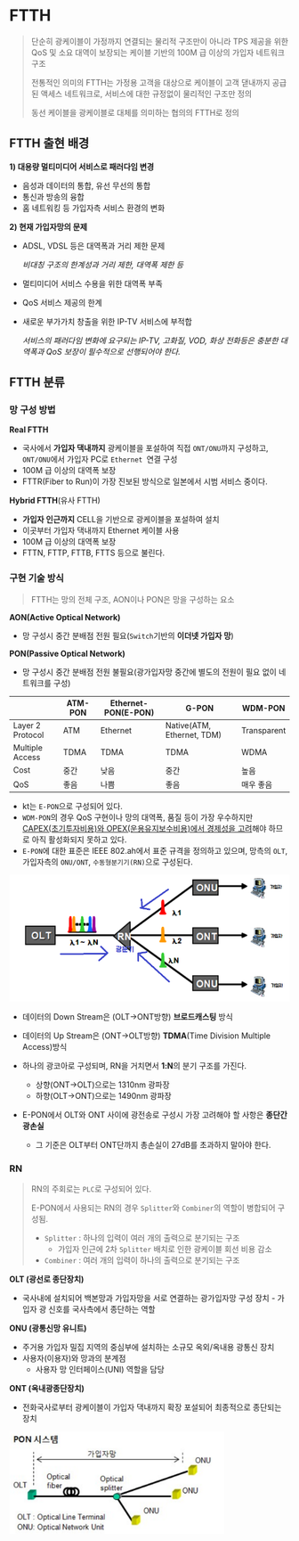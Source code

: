 # FTTH

> 단순히 광케이블이 가정까지 연결되는 물리적 구조만이 아니라 TPS 제공을 위한 QoS 및 소요 대역이 보장되는 케이블 기반의 100M 급 이상의 가입자 네트워크 구조
>
> 전통적인 의미의 FTTH는 가정용 고객을 대상으로 케이블이 고객 댇내까지 공급된 액세스 네트워크로, 서비스에 대한 규정없이 물리적인 구조만 정의
>
> 동선 케이블을 광케이블로 대체를 의미하는 협의의 FTTH로 정의

## FTTH 출현 배경

**1) 대용량 멀티미디어 서비스로 패러다임 변경**

* 음성과 데이터의 통합, 유선 무선의 통합
* 통신과 방송의 융합
* 홈 네트워킹 등 가입자측 서비스 환경의 변화

**2) 현재 가입자망의 문제**

* ADSL, VDSL 등은 대역폭과 거리 제한 문제

  *비대칭 구조의 한계성과 거리 제한, 대역폭 제한 등*

* 멀티미디어 서비스 수용을 위한 대역폭 부족

* QoS 서비스 제공의 한계

* 새로운 부가가치 창출을 위한 IP-TV 서비스에 부적합

  *서비스의 패러다임 변화에 요구되는 IP-TV, 고화질, VOD, 화상 전화등은 충분한 대역폭과 QoS 보장이 필수적으로 선행되어야 한다.*

##  FTTH 분류

### 망 구성 방법

**Real FTTH**

* 국사에서 **가입자 댁내까지** 광케이블을 포설하여 직접 `ONT/ONU`까지 구성하고, `ONT/ONU`에서 가입자 PC로 `Ethernet `연결 구성
* 100M 급 이상의 대역폭 보장
* FTTR(Fiber to Run)이 가장 진보된 방식으로 일본에서 시범 서비스 중이다.

**Hybrid FTTH**(유사 FTTH)

* **가입자 인근까지** CELL을 기반으로 광케이블을 포설하여 설치
* 이곳부터 가입자 댁내까지 Ethernet 케이블 사용
* 100M 급 이상의 대역폭 보장
* FTTN, FTTP, FTTB, FTTS 등으로 불린다.

### 구현 기술 방식

> FTTH는 망의 전체 구조, AON이나 PON은 망을 구성하는 요소

**AON(Active Optical Network)**

* 망 구성시 중간 분배점 전원 필요(`Switch`기반의 **이더넷 가입자 망**)

**PON(Passive Optical Network)**

* 망 구성시 중간 분배점 전원 불필요(광가입자망 중간에 별도의 전원이 필요 없이 네트워크를 구성)



|                  | ATM-PON | Ethernet-PON(E-PON) | G-PON                      | WDM-PON     |
| ---------------- | ------- | ------------------- | -------------------------- | ----------- |
| Layer 2 Protocol | ATM     | Ethernet            | Native(ATM, Ethernet, TDM) | Transparent |
| Multiple Access  | TDMA    | TDMA                | TDMA                       | WDMA        |
| Cost             | 중간    | 낮음                | 중간                       | 높음        |
| QoS              | 좋음    | 나쁨                | 좋음                       | 매우 좋음   |

- kt는 `E-PON`으로 구성되어 있다.
- `WDM-PON`의 경우 QoS 구현이나 망의 대역폭, 품질 등이 가장 우수하지만 <u>CAPEX(초기투자비용)와 OPEX(운용유지보수비용)에서 경제성을 고려</u>해야 하므로 아직 활성화되지 못하고 있다.
- `E-PON`에 대한 표준은 IEEE 802.ah에서 표준 규격을 정의하고 있으며, 망측의 `OLT`, 가입자측의 `ONU/ONT`, `수동형분기기(RN)`으로 구성된다.



<img src="images/image-20210112231311449.png" alt="image-20210112231311449" style="zoom:80%;" />

* 데이터의 Down Stream은 (OLT->ONT방향) **브로드캐스팅** 방식
* 데이터의 Up Stream은 (ONT->OLT방향) **TDMA**(Time Division Multiple Access)방식
* 하나의 광코아로 구성되며, RN을 거치면서 **1:N**의 분기 구조를 가진다.
  * 상향(ONT->OLT)으로는 1310nm 광파장
  * 하향(OLT->ONT)으로는 1490nm 광파장

* E-PON에서 OLT와 ONT 사이에 광전송로 구성시 가장 고려해야 할 사항은 **종단간 광손실**
  * 그 기준은 OLT부터 ONT단까지 총손실이 27dB를 초과하지 말아야 한다.

### RN

> RN의 주회로는 `PLC`로 구성되어 있다. 
>
> E-PON에서 사용되는 RN의 경우 `Splitter`와 `Combiner`의 역할이 병합되어 구성됨.
>
> * `Splitter` : 하나의 입력이 여러 개의 출력으로 분기되는 구조
>   * 가입자 인근에 2차 `Splitter`  배치로 인한 광케이블 회선 비용 감소
> * `Combiner` : 여러 개의 입력이 하나의 출력으로 분기되는 구조







**OLT (광선로 종단장치)**

   - 국사내에 설치되어 백본망과 가입자망을 서로 연결하는 광가입자망 구성 장치
           - 가입자 광 신호를 국사측에서 종단하는 역할

**ONU (광통신망 유니트)**

   * 주거용 가입자 밀집 지역의 중심부에 설치하는 소규모 옥외/옥내용 광통신 장치
   * 사용자(이용자)와 망과의 분계점
        * 사용자 망 인터페이스(UNI) 역할을 담당

**ONT (옥내광종단장치)**

   * 전화국사로부터 광케이블이 가입자 댁내까지 확장 포설되어 최종적으로 종단되는 장치

<img src="images/image-20210112225456005.png" alt="image-20210112225456005" style="zoom:80%;" />